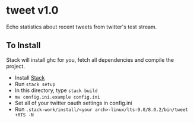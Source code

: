 # tweet v1.0

Echo statistics about recent tweets from twitter's test stream.

## To Install

Stack will install ghc for you, fetch all dependencies and compile the project.

* Install [Stack](https://docs.haskellstack.org/en/stable/README/)
* Run `stack setup`
* In this directory, type `stack build`
* `mv config.ini.example config.ini`
* Set all of your twitter oauth settings in config.ini
* Run `.stack-work/install/<your arch>-linux/lts-9.0/8.0.2/bin/tweet +RTS -N`
